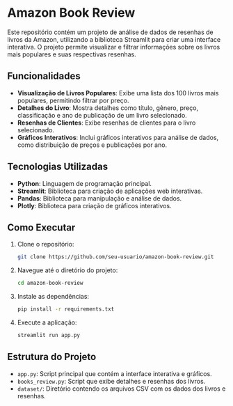# Amazon Book Review

Este repositório contém um projeto de análise de dados de resenhas de livros da Amazon, utilizando a biblioteca Streamlit para criar uma interface interativa. O projeto permite visualizar e filtrar informações sobre os livros mais populares e suas respectivas resenhas.

## Funcionalidades

- **Visualização de Livros Populares**: Exibe uma lista dos 100 livros mais populares, permitindo filtrar por preço.
- **Detalhes do Livro**: Mostra detalhes como título, gênero, preço, classificação e ano de publicação de um livro selecionado.
- **Resenhas de Clientes**: Exibe resenhas de clientes para o livro selecionado.
- **Gráficos Interativos**: Inclui gráficos interativos para análise de dados, como distribuição de preços e publicações por ano.

## Tecnologias Utilizadas

- **Python**: Linguagem de programação principal.
- **Streamlit**: Biblioteca para criação de aplicações web interativas.
- **Pandas**: Biblioteca para manipulação e análise de dados.
- **Plotly**: Biblioteca para criação de gráficos interativos.

## Como Executar

1. Clone o repositório:
    ```sh
    git clone https://github.com/seu-usuario/amazon-book-review.git
    ```
2. Navegue até o diretório do projeto:
    ```sh
    cd amazon-book-review
    ```
3. Instale as dependências:
    ```sh
    pip install -r requirements.txt
    ```
4. Execute a aplicação:
    ```sh
    streamlit run app.py
    ```

## Estrutura do Projeto

- `app.py`: Script principal que contém a interface interativa e gráficos.
- `books_review.py`: Script que exibe detalhes e resenhas dos livros.
- `dataset/`: Diretório contendo os arquivos CSV com os dados dos livros e resenhas.